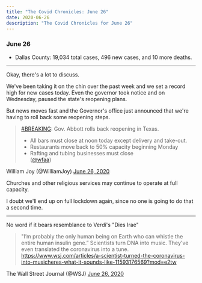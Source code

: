 ```yaml
---
title: "The Covid Chronicles: June 26"
date: 2020-06-26
description: "The Covid Chronicles for June 26"
---
```


### June 26

- Dallas County: 19,034 total cases, 496 new cases, and 10 more deaths.

---

Okay, there's a lot to discuss.

We've been taking it on the chin over the past week and we set a record high for new cases today. Even the governor took notice and on Wednesday, paused the state's reopening plans.

But news moves fast and the Governor's office just announced that we're having to roll back some reopening steps.

> [#BREAKING](https://twitter.com/hashtag/BREAKING?src=hash&ref_src=twsrc%5Etfw): Gov. Abbott rolls back reopening in Texas.  
> 
> - All bars must close at noon today except delivery and take-out.   
> - Restaurants move back to 50% capacity beginning Monday  
> - Rafting and tubing businesses must close  
([@wfaa](https://twitter.com/wfaa))

William Joy (@WilliamJoy) [June 26, 2020](https://twitter.com/WilliamJoy/status/1276516069910425601)

Churches and other religious services may continue to operate at full capacity.

I doubt we'll end up on full lockdown again, since no one is going to do that a second time.

---

No word if it bears resemblance to Verdi's "Dies Irae"

> "I’m probably the only human being on Earth who can whistle the entire human insulin gene.” Scientists turn DNA into music. They've even translated the coronavirus into a tune.  https://www.wsj.com/articles/a-scientist-turned-the-coronavirus-into-musicheres-what-it-sounds-like-11593176569?mod=e2tw

 The Wall Street Journal (@WSJ) [June 26, 2020](https://twitter.com/WSJ/status/1276617498125885440)
